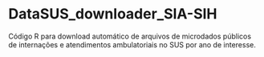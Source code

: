# DataSUS_downloader_SIA-SIH
Código R para download automático de arquivos de microdados públicos de internações e atendimentos ambulatoriais no SUS por ano de interesse.
